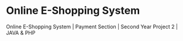 # Online E-Shopping System 
Online E-Shopping System | Payment Section | Second Year Project 2 | JAVA & PHP
